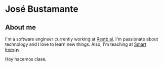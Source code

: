 # José Bustamante

## About me

I'm a software engineer currently working at [Restb.ai](https://www.restb.ai/). I'm passionate about technology and I love to learn new things.
Also, I'm teaching at [Smart Energy](https://www.talent.upc.edu/esp/estudis/formacio/curs/201800/master-formacion-permanente-smart-energy-energias-renovables-digitalizacion/). 

Hoy hacemos clase.
